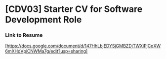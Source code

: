 # [CDV03] Starter CV for Software Development Role

### Link to Resume

[https://docs.google.com/document/d/147HhLbjEDYSjGMBZDjTWXiPjCqXW6mXHdVpiCNWMa7g/edit?usp=sharing]
